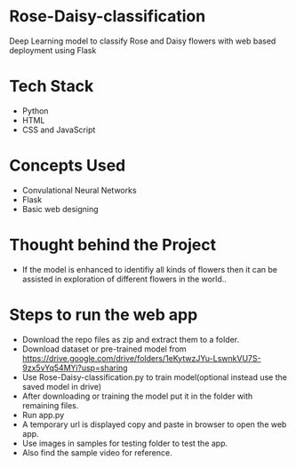 # Rose-Daisy-classification
Deep Learning model to classify Rose and Daisy flowers with web based deployment using Flask
# Tech Stack
* Python
* HTML
* CSS and JavaScript
# Concepts Used
* Convulational Neural Networks
* Flask
* Basic web designing
# Thought behind the Project
* If the model is enhanced to identifiy all kinds of flowers then it can be assisted in exploration of different flowers in the world..
# Steps to run the web app
* Download the repo files as zip and extract them to a folder.
* Download dataset or pre-trained model from https://drive.google.com/drive/folders/1eKytwzJYu-LswnkVU7S-9zx5vYq54MYi?usp=sharing
* Use Rose-Daisy-classification.py to train model(optional instead use the saved model in drive)
* After downloading or training the model put it in the folder with remaining files.
* Run app.py
* A temporary url is displayed copy and paste in browser to open the web app.
* Use images in samples for testing folder to test the app.
* Also find the sample video for reference.
